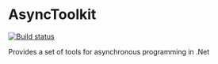 # AsyncToolkit
[![Build status](https://ci.appveyor.com/api/projects/status/5jlgcqfmjhgoqebi/branch/dev?svg=true)](https://ci.appveyor.com/project/JeffCyr/asynctoolkit/branch/dev)


Provides a set of tools for asynchronous programming in .Net
